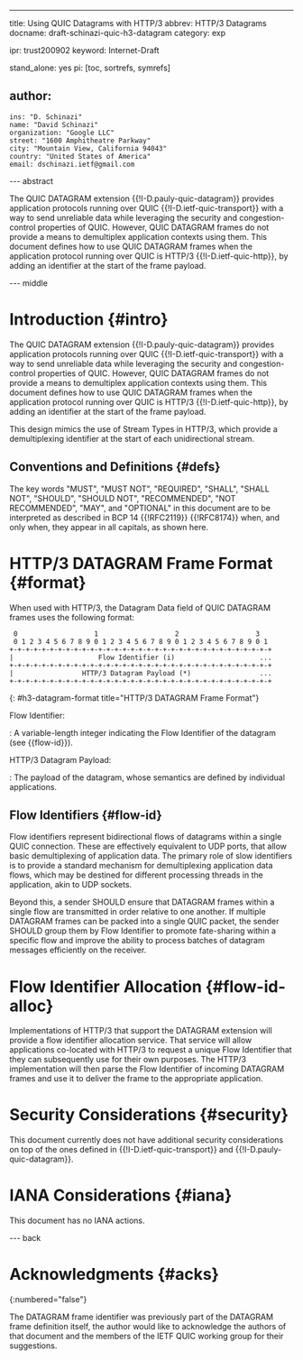 ---
title: Using QUIC Datagrams with HTTP/3
abbrev: HTTP/3 Datagrams
docname: draft-schinazi-quic-h3-datagram
category: exp

ipr: trust200902
keyword: Internet-Draft

stand_alone: yes
pi: [toc, sortrefs, symrefs]

author:
 -
    ins: "D. Schinazi"
    name: "David Schinazi"
    organization: "Google LLC"
    street: "1600 Amphitheatre Parkway"
    city: "Mountain View, California 94043"
    country: "United States of America"
    email: dschinazi.ietf@gmail.com


--- abstract

The QUIC DATAGRAM extension {{!I-D.pauly-quic-datagram}} provides application
protocols running over QUIC {{!I-D.ietf-quic-transport}} with a way to send
unreliable data while leveraging the security and congestion-control properties
of QUIC. However, QUIC DATAGRAM frames do not provide a means to demultiplex
application contexts using them. This document defines how to use QUIC DATAGRAM
frames when the application protocol running over QUIC is HTTP/3
{{!I-D.ietf-quic-http}}, by adding an identifier at the start of the frame
payload.


--- middle

# Introduction {#intro}

The QUIC DATAGRAM extension {{!I-D.pauly-quic-datagram}} provides application
protocols running over QUIC {{!I-D.ietf-quic-transport}} with a way to send
unreliable data while leveraging the security and congestion-control properties
of QUIC. However, QUIC DATAGRAM frames do not provide a means to demultiplex
application contexts using them. This document defines how to use QUIC DATAGRAM
frames when the application protocol running over QUIC is HTTP/3
{{!I-D.ietf-quic-http}}, by adding an identifier at the start of the frame
payload.

This design mimics the use of Stream Types in HTTP/3, which provide a
demultiplexing identifier at the start of each unidirectional stream.


## Conventions and Definitions {#defs}

The key words "MUST", "MUST NOT", "REQUIRED", "SHALL", "SHALL NOT", "SHOULD",
"SHOULD NOT", "RECOMMENDED", "NOT RECOMMENDED", "MAY", and "OPTIONAL" in this
document are to be interpreted as described in BCP 14 {{!RFC2119}} {{!RFC8174}}
when, and only when, they appear in all capitals, as shown here.


# HTTP/3 DATAGRAM Frame Format {#format}

When used with HTTP/3, the Datagram Data field of QUIC DATAGRAM frames uses the
following format:

~~~
 0                   1                   2                   3
 0 1 2 3 4 5 6 7 8 9 0 1 2 3 4 5 6 7 8 9 0 1 2 3 4 5 6 7 8 9 0 1
+-+-+-+-+-+-+-+-+-+-+-+-+-+-+-+-+-+-+-+-+-+-+-+-+-+-+-+-+-+-+-+-+
|                     Flow Identifier (i)                     ...
+-+-+-+-+-+-+-+-+-+-+-+-+-+-+-+-+-+-+-+-+-+-+-+-+-+-+-+-+-+-+-+-+
|                 HTTP/3 Datagram Payload (*)                 ...
+-+-+-+-+-+-+-+-+-+-+-+-+-+-+-+-+-+-+-+-+-+-+-+-+-+-+-+-+-+-+-+-+
~~~
{: #h3-datagram-format title="HTTP/3 DATAGRAM Frame Format"}

Flow Identifier:

: A variable-length integer indicating the Flow Identifier of the datagram (see
{{flow-id}}).

HTTP/3 Datagram Payload:

: The payload of the datagram, whose semantics are defined by individual
applications.


## Flow Identifiers {#flow-id}

Flow identifiers represent bidirectional flows of datagrams within a single
QUIC connection. These are effectively equivalent to UDP ports, that allow
basic demultiplexing of application data. The primary role of slow identifiers
is to provide a standard mechanism for demultiplexing application data flows,
which may be destined for different processing threads in the application,
akin to UDP sockets.

Beyond this, a sender SHOULD ensure that DATAGRAM frames within a single flow
are transmitted in order relative to one another. If multiple DATAGRAM frames
can be packed into a single QUIC packet, the sender SHOULD group them by Flow
Identifier to promote fate-sharing within a specific flow and improve the
ability to process batches of datagram messages efficiently on the receiver.


# Flow Identifier Allocation {#flow-id-alloc}

Implementations of HTTP/3 that support the DATAGRAM extension will provide a
flow identifier allocation service. That service will allow applications
co-located with HTTP/3 to request a unique Flow Identifier that they can
subsequently use for their own purposes. The HTTP/3 implementation will then
parse the Flow Identifier of incoming DATAGRAM frames and use it to deliver the
frame to the appropriate application.


# Security Considerations {#security}

This document currently does not have additional security considerations on top
of the ones defined in {{!I-D.ietf-quic-transport}} and
{{!I-D.pauly-quic-datagram}}.


# IANA Considerations {#iana}

This document has no IANA actions.


--- back

# Acknowledgments {#acks}
{:numbered="false"}

The DATAGRAM frame identifier was previously part of the DATAGRAM frame
definition itself, the author would like to acknowledge the authors of
that document and the members of the IETF QUIC working group for their
suggestions.
